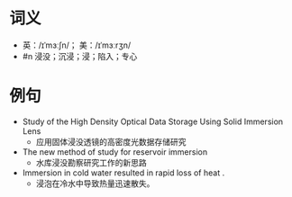 # 词义
- 英：/ɪˈmɜːʃn/； 美：/ɪˈmɜːrʒn/
- #n 浸没；沉浸；浸；陷入；专心
# 例句
- Study of the High Density Optical Data Storage Using Solid Immersion Lens
	- 应用固体浸没透镜的高密度光数据存储研究
- The new method of study for reservoir immersion
	- 水库浸没勘察研究工作的新思路
- Immersion in cold water resulted in rapid loss of heat .
	- 浸泡在冷水中导致热量迅速散失。
